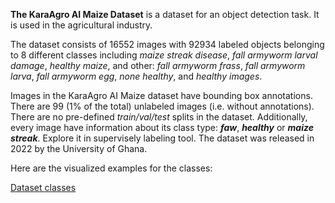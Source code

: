 **The KaraAgro AI Maize Dataset** is a dataset for an object detection task. It is used in the agricultural industry. 

The dataset consists of 16552 images with 92934 labeled objects belonging to 8 different classes including *maize streak disease*, *fall armyworm larval damage*, *healthy maize*, and other: *fall armyworm frass*, *fall armyworm larva*, *fall armyworm egg*, *none healthy*, and *healthy images*.

Images in the KaraAgro AI Maize dataset have bounding box annotations. There are 99 (1% of the total) unlabeled images (i.e. without annotations). There are no pre-defined <i>train/val/test</i> splits in the dataset. Additionally, every image have information about its class type: ***faw***, ***healthy*** or ***maize streak***. Explore it in supervisely labeling tool. The dataset was released in 2022 by the University of Ghana.

Here are the visualized examples for the classes:

[Dataset classes](https://github.com/dataset-ninja/kara-agro-ai-maize/raw/main/visualizations/classes_preview.webm)
